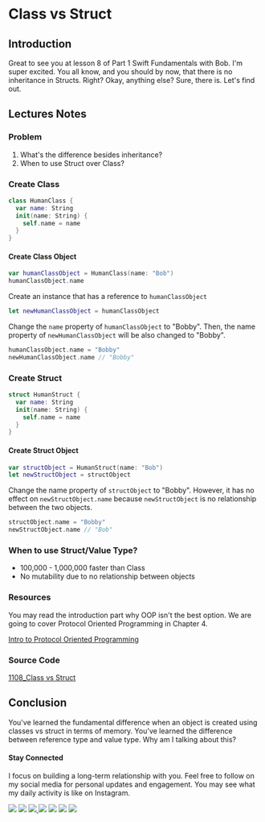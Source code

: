 # Class vs Struct

## Introduction
Great to see you at lesson 8 of Part 1 Swift Fundamentals with Bob. I'm super excited. You all know, and you should by now, that there is no inheritance in Structs. Right? Okay, anything else? Sure, there is. Let's find out.

## Lectures Notes
### Problem
  1. What's the difference besides inheritance?
  2. When to use Struct over Class?

### Create Class
```swift
class HumanClass {
  var name: String
  init(name: String) {
    self.name = name
  }
}
```

#### Create Class Object
```swift
var humanClassObject = HumanClass(name: "Bob")
humanClassObject.name
```

Create an instance that has a reference to `humanClassObject`

```swift
let newHumanClassObject = humanClassObject
```

Change the `name` property of `humanClassObject` to "Bobby". Then, the name property of `newHumanClassObject` will be also changed to "Bobby".

```swift
humanClassObject.name = "Bobby"
newHumanClassObject.name // "Bobby"
```

### Create Struct
```swift
struct HumanStruct {
  var name: String
  init(name: String) {
    self.name = name
  }
}
```
#### Create Struct Object

```swift
var structObject = HumanStruct(name: "Bob")
let newStructObject = structObject
```

Change the name property of `structObject` to "Bobby". However, it has no effect on `newStructObject.name` because `newStructObject` is no relationship between the two objects.

```swift
structObject.name = "Bobby"
newStructObject.name // "Bob"
```

### When to use Struct/Value Type?
 - 100,000 - 1,000,000 faster than Class
 - No mutability due to no relationship between objects

### Resources
You may read the introduction part why OOP isn't the best option. We are going to cover Protocol Oriented Programming in Chapter 4.

[Intro to Protocol Oriented Programming](https://medium.com/ios-geek-community/introduction-to-protocol-oriented-programming-in-swift-b358fe4974f#.nyah1q3fo)


### Source Code
[1108_Class vs Struct](https://www.dropbox.com/sh/eiy1yqq1em7f4n5/AABWZr6yNX8OCzrinGSaUXMfa?dl=0)


## Conclusion
You've learned the fundamental difference when an object is created using classes vs struct in terms of memory.  You've learned the difference between reference type and value type. Why am I talking about this?

#### Stay Connected
I focus on building a long-term relationship with you. Feel free to follow on my social media for personal updates and engagement. You may see what my daily activity is like on Instagram.  

<p>
<a href="http://bobthedeveloper.io"><img src="https://img.shields.io/badge/Personal-Website-333333.svg"></a>
<a href="https://facebook.com/bobthedeveloper"><img src="https://img.shields.io/badge/Facebook-Like-3B5998.svg"></a> <a href="https://youtube.com/bobthedeveloper"><img src="https://img.shields.io/badge/YouTube-Subscribe-CE1312.svg"</a> <a href="https://twitter.com/bobleesj"><img src="https://img.shields.io/badge/Twitter-Follow-55ACEE.svg"></a> <a href="https://instagram.com/bobthedev
"><img src="https://img.shields.io/badge/Instagram-Follow-BB2F92.svg"></a> <a href="https://linkedin.com/in/bobleesj"><img src= "https://img.shields.io/badge/LinkedIn-Connect-0077B5.svg"></a>
<a href="https://medium.com/@bobleesj"><img src="https://img.shields.io/badge/Medium-Read-00AB6C.svg"/></a>
</p>
